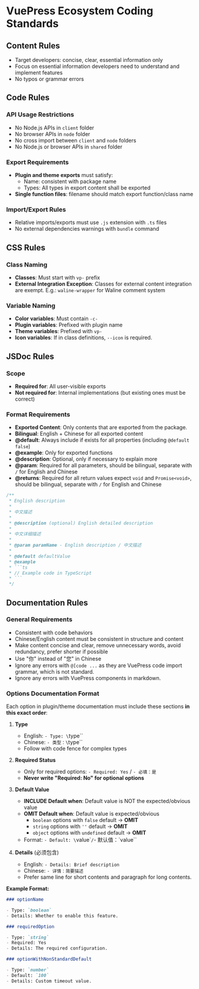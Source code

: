 # VuePress Ecosystem Coding Standards

## Content Rules

- Target developers: concise, clear, essential information only
- Focus on essential information developers need to understand and implement features
- No typos or grammar errors

## Code Rules

### API Usage Restrictions

- No Node.js APIs in `client` folder
- No browser APIs in `node` folder
- No cross import between `client` and `node` folders
- No Node.js or browser APIs in `shared` folder

### Export Requirements

- **Plugin and theme exports** must satisfy:
  - Name: consistent with package name
  - Types: All types in export content shall be exported
- **Single function files**: filename should match export function/class name

### Import/Export Rules

- Relative imports/exports must use `.js` extension with `.ts` files
- No external dependencies warnings with `bundle` command

## CSS Rules

### Class Naming

- **Classes**: Must start with `vp-` prefix
- **External Integration Exception**: Classes for external content integration are exempt. E.g.: `waline-wrapper` for Waline comment system

### Variable Naming

- **Color variables**: Must contain `-c-`
- **Plugin variables**: Prefixed with plugin name
- **Theme variables**: Prefixed with `vp-`
- **Icon variables**: If in class definitions, `--icon` is required.

## JSDoc Rules

### Scope

- **Required for**: All user-visible exports
- **Not required for**: Internal implementations (but existing ones must be correct)

### Format Requirements

- **Exported Content**: Only contents that are exported from the package.
- **Bilingual**: English + Chinese for all exported content
- **@default**: Always include if exists for all properties (including `@default false`)
- **@example**: Only for exported functions
- **@description**: Optional, only if necessary to explain more
- **@param**: Required for all parameters, should be bilingual, separate with `/` for English and Chinese
- **@returns**: Required for all return values expect `void` and `Promise<void>`, should be bilingual, separate with `/` for English and Chinese

````typescript
/**
 * English description
 *
 * 中文描述
 *
 * @description (optional) English detailed description
 *
 * 中文详细描述
 *
 * @param paramName - English description / 中文描述
 *
 * @default defaultValue
 * @example
 * ```ts
 * // Example code in TypeScript
 * ```
 */
````

## Documentation Rules

### General Requirements

- Consistent with code behaviors
- Chinese/English content must be consistent in structure and content
- Make content concise and clear, remove unnecessary words, avoid redundancy, prefer shorter if possible
- Use "你" instead of "您" in Chinese
- Ignore any errors with `@[code ...` as they are VuePress code import grammar, which is not standard.
- Ignore any errors with VuePress components in markdown.

### Options Documentation Format

Each option in plugin/theme documentation must include these sections **in this exact order**:

1. **Type**
   - English: `- Type: \`type\``
   - Chinese: `- 类型：\`type\``
   - Follow with code fence for complex types

2. **Required Status**
   - Only for required options: `- Required: Yes` / `- 必填：是`
   - **Never write "Required: No" for optional options**

3. **Default Value**
   - **INCLUDE Default when**: Default value is NOT the expected/obvious value
   - **OMIT Default when**: Default value is expected/obvious
     - `boolean` options with `false` default → **OMIT**
     - `string` options with `''` default → **OMIT**
     - `object` options with `undefined` default → **OMIT**
   - Format: `- Default: \`value\``/`- 默认值：\`value\``

4. **Details** (必须包含)
   - English: `- Details: Brief description`
   - Chinese: `- 详情：简要描述`
   - Prefer same line for short contents and paragraph for long contents.

**Example Format:**

```md
### optionName

- Type: `boolean`
- Details: Whether to enable this feature.

### requiredOption

- Type: `string`
- Required: Yes
- Details: The required configuration.

### optionWithNonStandardDefault

- Type: `number`
- Default: `100`
- Details: Custom timeout value.
```
